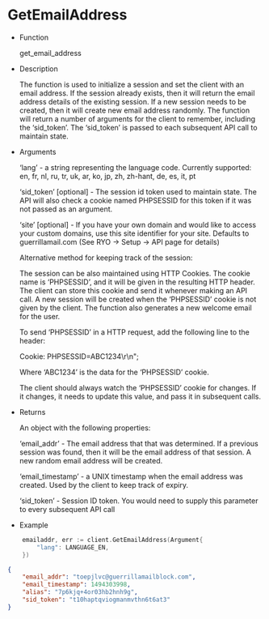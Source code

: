 GetEmailAddress
===============

-	Function

	get_email_address

-	Description

	The function is used to initialize a session and set the client with an email address. If the session already exists, then it will return the email address details of the existing session. If a new session needs to be created, then it will create new email address randomly. The function will return a number of arguments for the client to remember, including the ‘sid_token’. The ‘sid_token’ is passed to each subsequent API call to maintain state.

-	Arguments

	‘lang’ - a string representing the language code. Currently supported: en, fr, nl, ru, tr, uk, ar, ko, jp, zh, zh-hant, de, es, it, pt

	‘sid_token’ [optional] - The session id token used to maintain state. The API will also check a cookie named PHPSESSID for this token if it was not passed as an argument.

	‘site’ [optional] - If you have your own domain and would like to access your custom domains, use this site identifier for your site. Defaults to guerrillamail.com (See RYO -> Setup -> API page for details)

	Alternative method for keeping track of the session:

	The session can be also maintained using HTTP Cookies. The cookie name is ‘PHPSESSID’, and it will be given in the resulting HTTP header. The client can store this cookie and send it whenever making an API call. A new session will be created when the ‘PHPSESSID’ cookie is not given by the client. The function also generates a new welcome email for the user.

	To send ‘PHPSESSID’ in a HTTP request, add the following line to the header:

	Cookie: PHPSESSID=ABC1234\r\n";

	Where ‘ABC1234’ is the data for the ‘PHPSESSID’ cookie.

	The client should always watch the ‘PHPSESSID’ cookie for changes. If it changes, it needs to update this value, and pass it in subsequent calls.

-	Returns

	An object with the following properties:

	‘email_addr’ - The email address that that was determined. If a previous session was found, then it will be the email address of that session. A new random email address will be created.

	‘email_timestamp’ - a UNIX timestamp when the email address was created. Used by the client to keep track of expiry.

	‘sid_token’ - Session ID token. You would need to supply this parameter to every subsequent API call

-	Example

```go
	emailaddr, err := client.GetEmailAddress(Argument{
		"lang": LANGUAGE_EN,
	})
```

```json
{
	"email_addr": "toepjlvc@guerrillamailblock.com",
	"email_timestamp": 1494303998,
	"alias": "7p6kjq+4or03hb2hnh9g",
	"sid_token": "t10haptqviogmanmvthn6t6at3"
}
```
